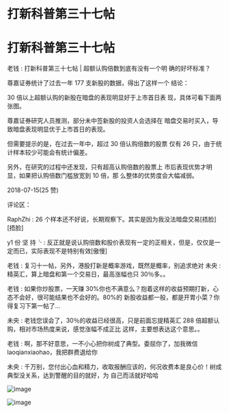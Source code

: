# 打新科普第三十七帖

# 打新科普第三十七帖

老钱 : 打新科普第三十七帖 | 超额认购倍数到底有没有一个明 确的好坏标准？

尊嘉证券统计了过去一年 177 支新股的数据，得出了这样一个 结论：

30 倍以上超额认购的新股在暗盘的表现明显好于上市首日表 现，具体可看下面两张图。

尊嘉证券研究人员推测，部分未中签新股的投资人会选择在 暗盘交易时买入，导致暗盘表现明显优于上市首日的表现。

但需要提示的是，在过去一年中，超过 30 倍认购倍数的股票 仅有 26 只，由于统计样本较少可能会有统计偏差。

另外，在研究的过程中还发现，只有超高认购倍数的股票上 市后表现优势才明显，如果把认购倍数门槛放宽到 10 倍，那 么整体的优势度会大幅减弱。

2018-07-15(25 赞)

评论区：

RaphZhi : 26 个样本还不好说，长期观察下。其实是因为我没法暗盘交易[捂脸][捂脸]

y1 份 坚 持╰ : 反正就是说认购倍数和股价表现有一定的正相关，但是，仅仅是一定而已，实际表现不是特别有效[傲慢]

老钱 : 复习十一帖，另外，港股打新是概率游戏，既然是概率，别追求绝对 未央 : 精英汇，算上暗盘和第一个交易日，最高涨幅也只 30％多。。

老钱 : 如果你炒股票，一天赚 30%你也不满意么？抱着这样的收益预期打新，心态不会好，很可能结果也不会好的。80%的 新股收益都一般，都是开胃小菜？你得复习下第一帖了…

未央 : 老钱您误会了，30％的收益已经很高，只是前面忘提精英汇 288 倍超额认购，相对市场热度来说，感觉涨幅不成正比 这样，主要想表达这个意思。。

老钱 : 啊，那不好意思，一不小心把你树成了典型。委屈你了，加我微信 laoqianxiaohao，我把群费退给你

未央 : 千万别，您付出心血和精力，收取报酬应该的，何况收费本是良心价！树成典型没关系，达到警醒的目的就好，为 自己而活就好哈哈

![image](img/Image_559.png)

![image](img/Image_560.png)